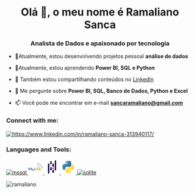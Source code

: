 <h1 align="center">Olá 👋, o meu nome é Ramaliano Sanca</h1>
<h3 align="center">Analista de Dados e apaixonado por tecnologia</h3>

- 🔭Atualmente, estou desenvolvendo projetos pessoal **análise de dados**

- 🌱Atualmente, estou aprendendo **Power BI, SQL e Python**

- 👯 Também estou compartilhando conteúdos no [LinkedIn](https://www.linkedin.com/in/ramaliano-sanca-313940117/)

- 💬 Me pergunte sobre **Power BI, SQL, Banco de Dados, Python e Excel**

- 📫 Você pode me encontrar em e-mail **sancaramaliano@gmail.com**

<h3 align="left">Connect with me:</h3>
<p align="left">
<a href="https://linkedin.com/in/https://www.linkedin.com/in/ramaliano-sanca-313940117/" target="blank"><img align="center" src="https://raw.githubusercontent.com/rahuldkjain/github-profile-readme-generator/master/src/images/icons/Social/linked-in-alt.svg" alt="https://www.linkedin.com/in/ramaliano-sanca-313940117/" height="30" width="40" /></a>
</p>

<h3 align="left">Languages and Tools:</h3>
<p align="left"> <a href="https://www.microsoft.com/en-us/sql-server" target="_blank" rel="noreferrer"> <img src="https://www.svgrepo.com/show/303229/microsoft-sql-server-logo.svg" alt="mssql" width="40" height="40"/> </a> <a href="https://www.mysql.com/" target="_blank" rel="noreferrer"> <img src="https://raw.githubusercontent.com/devicons/devicon/master/icons/mysql/mysql-original-wordmark.svg" alt="mysql" width="40" height="40"/> </a> <a href="https://pandas.pydata.org/" target="_blank" rel="noreferrer"> <img src="https://raw.githubusercontent.com/devicons/devicon/2ae2a900d2f041da66e950e4d48052658d850630/icons/pandas/pandas-original.svg" alt="pandas" width="40" height="40"/> </a> <a href="https://www.python.org" target="_blank" rel="noreferrer"> <img src="https://raw.githubusercontent.com/devicons/devicon/master/icons/python/python-original.svg" alt="python" width="40" height="40"/> </a> <a href="https://www.sqlite.org/" target="_blank" rel="noreferrer"> <img src="https://www.vectorlogo.zone/logos/sqlite/sqlite-icon.svg" alt="sqlite" width="40" height="40"/> </a> </p>

<p><img align="center" src="https://github-readme-stats.vercel.app/api/top-langs?username=ramaliano&show_icons=true&locale=en&layout=compact" alt="ramaliano" /></p>


<!---
- 👋 Hi, I’m @Ramaliano
- 👀 I’m interested in ...
- 🌱 I’m currently learning ...
- 💞️ I’m looking to collaborate on ...
- 📫 How to reach me ...


Ramaliano/Ramaliano is a ✨ special ✨ repository because its `README.md` (this file) appears on your GitHub profile.
You can click the Preview link to take a look at your changes.
--->
